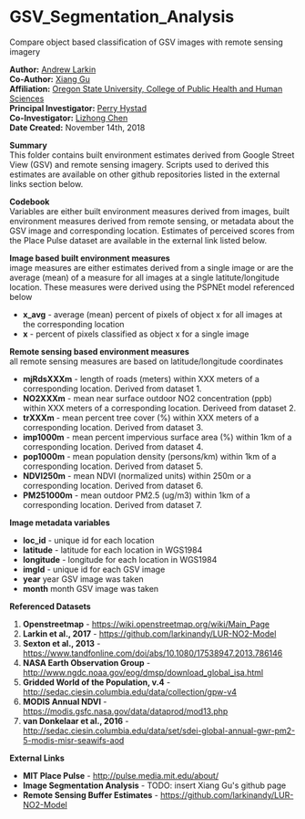 # GSV_Segmentation_Analysis
Compare object based classification of GSV images with remote sensing imagery

**Author:** [Andrew Larkin](https://www.linkedin.com/in/andrew-larkin-525ba3b5/) <br>
**Co-Author:** [Xiang Gu](https://www.researchgate.net/profile/Xiang_Gu9) <br>
**Affiliation:** [Oregon State University, College of Public Health and Human Sciences](https://health.oregonstate.edu/) <br>
**Principal Investigator:** [Perry Hystad](https://health.oregonstate.edu/people/perry-hystad) <br>
**Co-Investigator:** [Lizhong Chen](http://web.engr.oregonstate.edu/~chenliz/) <br>
**Date Created:** November 14th, 2018

**Summary** <br>
This folder contains built environment estimates derived from Google Street View (GSV) and remote sensing imagery.  Scripts used to derived this estimates are available on other github repositories listed in the external links section below. <br>

**Codebook** <br>
Variables are either built environment measures derived from images, built environment measures derived from remote sensing, or metadata about the GSV image and corresponding location.  Estimates of perceived scores from the Place Pulse dataset are available in the external link listed below.  <br>

**Image based built environment measures** <br>
image measures are either estimates derived from a single image or are the average (mean) of a measure for all images at a single latitute/longitude location.  These measures were derived using the PSPNEt model referenced below <br>

- **x_avg** - average (mean) percent of pixels of object x for all images at the corresponding location<br>
- **x** - percent of pixels classified as object x for a single image <br>

**Remote sensing based environment measures** <br>
all remote sensing measures are based on latitude/longitude coordinates <br>

- **mjRdsXXXm** - length of roads (meters) within XXX meters of a corresponding location. Derived from dataset 1. <br>
- **NO2XXXm** - mean near surface outdoor NO2 concentration (ppb) within XXX meters of a corresponding location.  Deriveed from dataset 2. <br>
- **trXXXm** - mean percent tree cover (%) within XXX meters of a corresponding location.  Derived from dataset 3. <br>
- **imp1000m** - mean percent impervious surface area (%) within 1km of a corresponding location.  Derived from dataset 4. <br>
- **pop1000m** - mean population density (persons/km) within 1km of a corresponding location.  Derived from dataset 5. <br>
- **NDVI250m** - mean NDVI (normalized units) within 250m or a corresponding location.  Derived from dataset 6. <br>
- **PM251000m** - mean outdoor PM2.5 (ug/m3) within 1km of a corresponding location.  Derived from dataset 7. <br>

**Image metadata variables** 

- **loc_id** - unique id for each location <br>
- **latitude** - latitude for each location in WGS1984 <br>
- **longitude** - longitude for each location in WGS1984 <br>
- **imgId** - unique id for each GSV image <br>
- **year** year GSV image was taken <br>
- **month** month GSV image was taken

**Referenced Datasets** <br>
1) **Openstreetmap** - https://wiki.openstreetmap.org/wiki/Main_Page <br>
2) **Larkin et al., 2017** - https://github.com/larkinandy/LUR-NO2-Model <br>
3) **Sexton et al., 2013** - https://www.tandfonline.com/doi/abs/10.1080/17538947.2013.786146<br>
4) **NASA Earth Observation Group** - http://www.ngdc.noaa.gov/eog/dmsp/download_global_isa.html   <br>
5) **Gridded World of the Population, v.4** - http://sedac.ciesin.columbia.edu/data/collection/gpw-v4 <br>
6) **MODIS Annual NDVI** - https://modis.gsfc.nasa.gov/data/dataprod/mod13.php <br>
7) **van Donkelaar et al., 2016** - http://sedac.ciesin.columbia.edu/data/set/sdei-global-annual-gwr-pm2-5-modis-misr-seawifs-aod <br>


**External Links** <br>
- **MIT Place Pulse** - http://pulse.media.mit.edu/about/ <br>
- **Image Segmentation Analysis** - TODO: insert Xiang Gu's github page <br>
- **Remote Sensing Buffer Estimates** - https://github.com/larkinandy/LUR-NO2-Model
